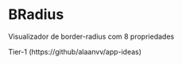 # BRadius

Visualizador de border-radius com 8 propriedades

Tier-1 (https://github/alaanvv/app-ideas)
